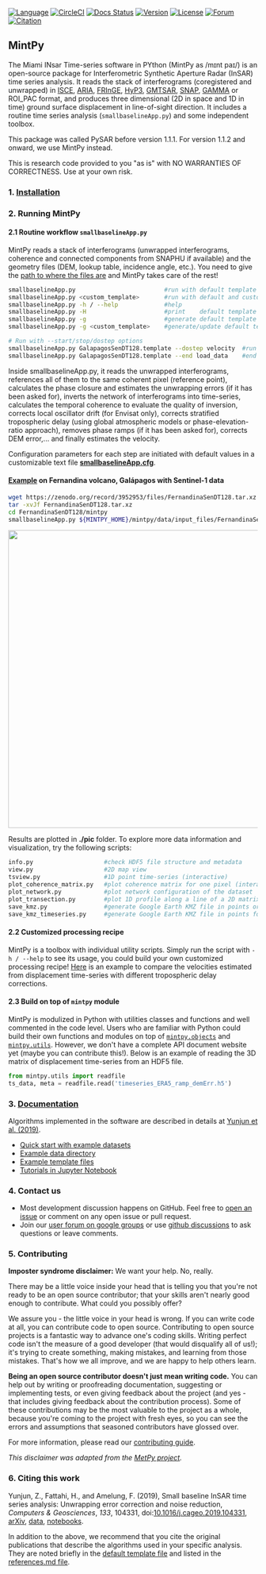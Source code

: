 [![Language](https://img.shields.io/badge/python-3.6%2B-blue.svg)](https://www.python.org/)
[![CircleCI](https://img.shields.io/circleci/build/github/insarlab/MintPy.svg?logo=circleci&label=CI)](https://circleci.com/gh/insarlab/MintPy)
[![Docs Status](https://readthedocs.org/projects/mintpy/badge/?color=green&version=latest)](https://mintpy.readthedocs.io/?badge=latest)
[![Version](https://img.shields.io/github/v/release/insarlab/MintPy?color=green&label=version)](https://github.com/insarlab/MintPy/releases)
[![License](https://img.shields.io/badge/license-GPLv3+-yellow.svg)](https://github.com/insarlab/MintPy/blob/main/LICENSE)
[![Forum](https://img.shields.io/badge/forum-Google%20Groups-orange.svg)](https://groups.google.com/g/mintpy)
[![Citation](https://img.shields.io/badge/doi-10.1016%2Fj.cageo.2019.104331-blue)](https://doi.org/10.1016/j.cageo.2019.104331)

## MintPy ##

The Miami INsar Time-series software in PYthon (MintPy as /mɪnt paɪ/) is an open-source package for Interferometric Synthetic Aperture Radar (InSAR) time series analysis. It reads the stack of interferograms (coregistered and unwrapped) in [ISCE](https://github.com/isce-framework/isce2), [ARIA](https://github.com/aria-tools/ARIA-tools), [FRInGE](https://github.com/isce-framework/fringe), [HyP3](https://hyp3-docs.asf.alaska.edu/), [GMTSAR](https://github.com/gmtsar/gmtsar), [SNAP](http://step.esa.int/), [GAMMA](https://www.gamma-rs.ch/no_cache/software.html) or ROI_PAC format, and produces three dimensional (2D in space and 1D in time) ground surface displacement in line-of-sight direction. It includes a routine time series analysis (`smallbaselineApp.py`) and some independent toolbox.

This package was called PySAR before version 1.1.1. For version 1.1.2 and onward, we use MintPy instead.

This is research code provided to you "as is" with NO WARRANTIES OF CORRECTNESS. Use at your own risk.

### 1. [Installation](./installation.md) ###

### 2. Running MintPy ###

#### 2.1 Routine workflow `smallbaselineApp.py` ####

MintPy reads a stack of interferograms (unwrapped interferograms, coherence and connected components from SNAPHU if available) and the geometry files (DEM, lookup table, incidence angle, etc.). You need to give the [path to where the files are](dir_structure.md) and MintPy takes care of the rest!

```bash
smallbaselineApp.py                         #run with default template 'smallbaselineApp.cfg'
smallbaselineApp.py <custom_template>       #run with default and custom templates
smallbaselineApp.py -h / --help             #help
smallbaselineApp.py -H                      #print    default template options
smallbaselineApp.py -g                      #generate default template if it does not exist
smallbaselineApp.py -g <custom_template>    #generate/update default template based on custom template

# Run with --start/stop/dostep options
smallbaselineApp.py GalapagosSenDT128.template --dostep velocity  #run at step 'velocity' only
smallbaselineApp.py GalapagosSenDT128.template --end load_data    #end after step 'load_data'
```

Inside smallbaselineApp.py, it reads the unwrapped interferograms, references all of them to the same coherent pixel (reference point), calculates the phase closure and estimates the unwrapping errors (if it has been asked for), inverts the network of interferograms into time-series, calculates the temporal coherence to evaluate the quality of inversion, corrects local oscillator drift (for Envisat only), corrects stratified tropospheric delay (using global atmospheric models or phase-elevation-ratio approach), removes phase ramps (if it has been asked for), corrects DEM error,... and finally estimates the velocity.

Configuration parameters for each step are initiated with default values in a customizable text file [**smallbaselineApp.cfg**](../mintpy/defaults/smallbaselineApp.cfg).

#### [Example](./demo_dataset.md) on Fernandina volcano, Galápagos with Sentinel-1 data ####

```bash
wget https://zenodo.org/record/3952953/files/FernandinaSenDT128.tar.xz
tar -xvJf FernandinaSenDT128.tar.xz
cd FernandinaSenDT128/mintpy
smallbaselineApp.py ${MINTPY_HOME}/mintpy/data/input_files/FernandinaSenDT128.txt
```

<p align="left">
  <img width="600" src="https://yunjunzhang.files.wordpress.com/2019/06/fernandinasendt128_poi.jpg">
</p>

Results are plotted in **./pic** folder. To explore more data information and visualization, try the following scripts:

```bash
info.py                    #check HDF5 file structure and metadata
view.py                    #2D map view
tsview.py                  #1D point time-series (interactive)
plot_coherence_matrix.py   #plot coherence matrix for one pixel (interactive)
plot_network.py            #plot network configuration of the dataset
plot_transection.py        #plot 1D profile along a line of a 2D matrix (interactive)
save_kmz.py                #generate Google Earth KMZ file in points or raster image
save_kmz_timeseries.py     #generate Google Earth KMZ file in points for time-series (interactive)
```

#### 2.2 Customized processing recipe ####

MintPy is a toolbox with individual utility scripts. Simply run the script with `-h / --help` to see its usage, you could build your own customized processing recipe! [Here](../scripts/compare_velocity_with_diff_tropo.sh) is an example to compare the velocities estimated from displacement time-series with different tropospheric delay corrections.

#### 2.3 Build on top of `mintpy` module ####

MintPy is modulized in Python with utilities classes and functions and well commented in the code level. Users who are familiar with Python could build their own functions and modules on top of [`mintpy.objects`](../mintpy/objects) and [`mintpy.utils`](../mintpy/utils). However, we don't have a complete API document website yet (maybe you can contribute this!). Below is an example of reading the 3D matrix of displacement time-series from an HDF5 file.

```python
from mintpy.utils import readfile
ts_data, meta = readfile.read('timeseries_ERA5_ramp_demErr.h5')
```

### 3. [Documentation](https://mintpy.readthedocs.io/) ###

Algorithms implemented in the software are described in details at [Yunjun et al. (2019)](https://doi.org/10.1016/j.cageo.2019.104331).

+ [Quick start with example datasets](./demo_dataset.md)
+ [Example data directory](./dir_structure.md)
+ [Example template files](./templates/README.md)
+ [Tutorials in Jupyter Notebook](https://github.com/insarlab/MintPy-tutorial)

### 4. Contact us ###

+ Most development discussion happens on GitHub. Feel free to [open an issue](https://github.com/insarlab/MintPy/issues) or comment on any open issue or pull request.
+ Join our [user forum on google groups](https://groups.google.com/g/mintpy) or use [github discussions](https://github.com/insarlab/MintPy/discussions) to ask questions or leave comments.

### 5. Contributing ###

**Imposter syndrome disclaimer:** We want your help. No, really.

There may be a little voice inside your head that is telling you that you're not ready to be an open source contributor; that your skills aren't nearly good enough to contribute. What could you possibly offer?

We assure you - the little voice in your head is wrong. If you can write code at all, you can contribute code to open source. Contributing to open source projects is a fantastic way to advance one's coding skills. Writing perfect code isn't the measure of a good developer (that would disqualify all of us!); it's trying to create something, making mistakes, and learning from those mistakes. That's how we all improve, and we are happy to help others learn.

**Being an open source contributor doesn't just mean writing code.** You can help out by writing or proofreading documentation, suggesting or implementing tests, or even giving feedback about the project (and yes - that includes giving feedback about the contribution process). Some of these contributions may be the most valuable to the project as a whole, because you're coming to the project with fresh eyes, so you can see the errors and assumptions that seasoned contributors have glossed over.

For more information, please read our [contributing guide](./CONTRIBUTING.md).

_This disclaimer was adapted from the [MetPy project](https://github.com/Unidata/MetPy)._

### 6. Citing this work ###

Yunjun, Z., Fattahi, H., and Amelung, F. (2019), Small baseline InSAR time series analysis: Unwrapping error correction and noise reduction, _Computers & Geosciences_, _133_, 104331, doi:[10.1016/j.cageo.2019.104331](https://doi.org/10.1016/j.cageo.2019.104331), [arXiv](https://eartharxiv.org/9sz6m/), [data](https://zenodo.org/record/4743058), [notebooks](https://github.com/geodesymiami/Yunjun_et_al-2019-MintPy).

In addition to the above, we recommend that you cite the original publications that describe the algorithms used in your specific analysis. They are noted briefly in the [default template file](../mintpy/defaults/smallbaselineApp.cfg) and listed in the [references.md file](./references.md).
